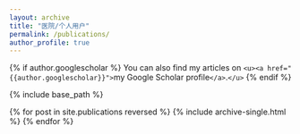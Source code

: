 ```yaml
---
layout: archive
title: "医院/个人用户"
permalink: /publications/
author_profile: true
---
```

{% if author.googlescholar %}
  You can also find my articles on `<u><a href="{{author.googlescholar}}">`my Google Scholar profile`</a>`.`</u>`
{% endif %}

{% include base_path %}

{% for post in site.publications reversed %}
  {% include archive-single.html %}
{% endfor %}
